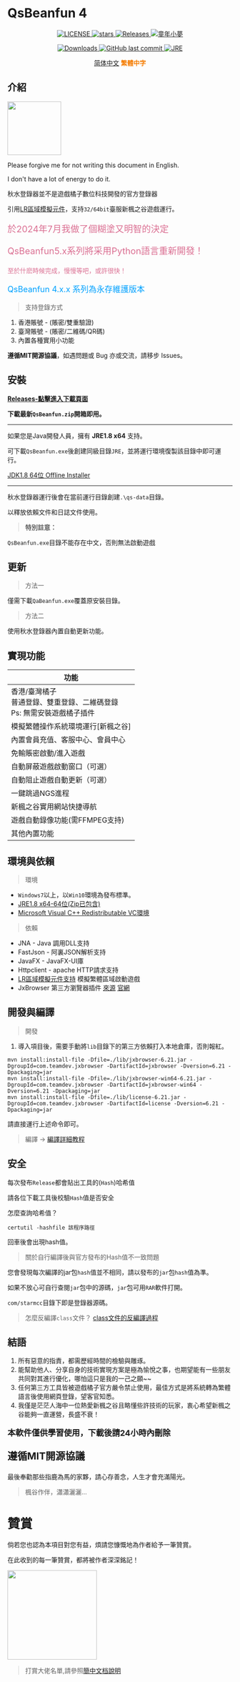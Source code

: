 # QsBeanfun 4

<p align="center">
    <a target="_blank" href="https://github.com/starmcc/qs-beanfun/blob/master/LICENSE">
        <img alt="LICENSE" src="https://img.shields.io/badge/License-MIT-lightgrey"/>
    </a>
    <a target="_blank" href="https://github.com/starmcc/qs-beanfun">
        <img alt="stars" src="https://img.shields.io/github/stars/starmcc/qs-beanfun?label=Stars"/>
    </a>
    <a target="_blank" href="https://github.com/starmcc/qs-beanfun/releases/latest">
        <img alt="Releases" src="https://img.shields.io/github/v/release/starmcc/qs-beanfun?display_name=tag&label=Latest&color=red"/>
    </a>
    <a target="_blank" href="https://www.qstms.com/">
        <img alt="童年小夢" src="https://img.shields.io/badge/HomePage-%E7%AB%A5%E5%B9%B4%E5%B0%8F%E6%A2%A6-orange"/>
    </a>
  </p>
<p align="center">
    <a target="_blank" href="https://github.com/starmcc/qs-beanfun/releases/latest">
        <img alt="Downloads" src="https://img.shields.io/github/downloads/starmcc/qs-beanfun/total?label=Downloads"/>
    </a>
    <a target="_blank" href="https://github.com/starmcc/qs-beanfun/commits/master">
        <img alt="GitHub last commit" src="https://img.shields.io/github/last-commit/starmcc/qs-beanfun?label=LastCommit">
    </a>
    <a target="_blank" href="https://www.oracle.com/java/technologies/downloads/#jre8-windows">
        <img alt="JRE" src="https://img.shields.io/badge/JVM-1.8(64bit)-8d38dc"/>
    </a>
</p>
<p align="center">
    <a href="./README.md">简体中文</a>
    <span style="font-weight:bold;color:#F57C00;">繁體中字</span>
</p>

## 介紹

<image style="width: 120px; height: 120px;" src="./src/main/resources/static/images/ico.png"></image>

Please forgive me for not writing this document in English.

I don't have a lot of energy to do it.

秋水登錄器並不是遊戲橘子數位科技開發的官方登錄器

引用[LR區域模擬元件](https://github.com/InWILL/Locale_Remulator)，支持`32/64bit`臺服新楓之谷遊戲運行。

<p style="font-size: 20px;color: palevioletred">於2024年7月我做了個糊塗又明智的決定</p>
<p style="font-size: 20px;color: palevioletred">QsBeanfun5.x系列將采用Python語言重新開發！</p>
<p style="color: palevioletred">至於什麽時候完成，慢慢等吧，或許很快！</p>
<p style="font-size: 18px;color: #00a1ff">QsBeanfun 4.x.x 系列為永存維護版本</p>

> 支持登錄方式

1. 香港賬號 - (賬密/雙重驗證)
2. 臺灣賬號 - (賬密/二維碼/QR碼)
3. 內置各種實用小功能

**遵循MIT開源協議**，如遇問題或 Bug 亦或交流，請移步 Issues。

## 安裝

[**Releases-點擊進入下載頁面**](https://github.com/starmcc/qs-beanfun/releases)

**下載最新`QsBeanfun.zip`開箱即用。**

---

如果您是Java開發人員，擁有 **JRE1.8 x64** 支持。

可下載`QsBeanfun.exe`後創建同級目錄`JRE`，並將運行環境復製該目錄中即可運行。

[JDK1.8 64位 Offline Installer](https://www.oracle.com/java/technologies/downloads/#java8-windows)

---

秋水登錄器運行後會在當前運行目錄創建`.\qs-data`目錄。

以釋放依賴文件和日誌文件使用。

> **特別註意：**

`QsBeanfun.exe`目錄不能存在中文，否則無法啟動遊戲

## 更新

> 方法一

僅需下載`QaBeanfun.exe`覆蓋原安裝目錄。

> 方法二

使用秋水登錄器內置自動更新功能。

## 實現功能

| 功能                                              |
|-------------------------------------------------|
| 香港/臺灣橘子 <br/>普通登錄、雙重登錄、二維碼登錄<br/>Ps: 無需安裝遊戲橘子插件 |
| 模擬繁體操作系統環境運行[新楓之谷]                              |
| 內置會員充值、客服中心、會員中心                                |
| 免輸賬密啟動/進入遊戲                                     |
| 自動屏蔽遊戲啟動窗口（可選）                                  |
| 自動阻止遊戲自動更新（可選）                                  | 
| 一鍵跳過NGS進程                                       | 
| 新楓之谷實用網站快捷導航                                    |
| 遊戲自動錄像功能(需FFMPEG支持)                             |
| 其他內置功能                                          |

## 環境與依賴

> 環境
 
- `Windows7`以上，以`Win10`環境為發布標準。
- [JRE1.8 x64-64位(Zip已包含)](https://www.oracle.com/java/technologies/downloads/#jre8-windows)
- [Microsoft Visual C++ Redistributable VC環境](https://aka.ms/vs/17/release/vc_redist.x64.exe)

> 依賴

- JNA - Java 調用DLL支持
- FastJson - 阿裏JSON解析支持
- JavaFX - JavaFX-UI庫
- Httpclient - apache HTTP請求支持
- [LR區域模擬元件支持](https://github.com/InWILL/Locale_Remulator) 模擬繁體區域啟動遊戲
- JxBrowser
  第三方瀏覽器插件 [來源](https://blog.csdn.net/weixin_43852094/article/details/121157752) [官網](https://jxbrowser-support.teamdev.com/)

## 開發與編譯

> 開發

1. 導入項目後，需要手動將`lib`目錄下的第三方依賴打入本地倉庫，否則報紅。

```
mvn install:install-file -Dfile=./lib/jxbrowser-6.21.jar -DgroupId=com.teamdev.jxbrowser -DartifactId=jxbrowser -Dversion=6.21 -Dpackaging=jar
mvn install:install-file -Dfile=./lib/jxbrowser-win64-6.21.jar -DgroupId=com.teamdev.jxbrowser -DartifactId=jxbrowser-win64 -Dversion=6.21 -Dpackaging=jar
mvn install:install-file -Dfile=./lib/license-6.21.jar -DgroupId=com.teamdev.jxbrowser -DartifactId=license -Dversion=6.21 -Dpackaging=jar
```

請直接運行上述命令即可。

> 編譯 -> [編譯詳細教程](./build/README.md)

## 安全

每次發布`Release`都會貼出工具的(`Hash`)哈希值

請各位下載工具後校驗`Hash`值是否安全

怎麼查詢哈希值？

```
certutil -hashfile 該程序路徑
```

回車後會出現hash值。

> 關於自行編譯後與官方發布的Hash值不一致問題

您會發現每次編譯的jar包`hash`值並不相同，請以發布的`jar`包`hash`值為準。

如果不放心可自行查閱`jar`包中的源碼，`jar`包可用`RAR`軟件打開。

`com/starmcc`目錄下即是登錄器源碼。

> 怎麼反編譯`class`文件？ [class文件的反編譯過程](https://blog.csdn.net/qq_39674002/article/details/109735298)

## 結語

1. 所有惡意的指責，都需歷經時間的檢驗與雕琢。
2. 能幫助他人、分享自身的技術實現方案是極為愉悅之事，也期望能有一些朋友共同對其進行優化，哪怕這只是我的一己之願~~
3. 任何第三方工具皆被遊戲橘子官方嚴令禁止使用，最佳方式是將系統轉為繁體語言後使用網頁登錄，望客官知悉。
4. 我僅是茫茫人海中一位熱愛新楓之谷且略懂些許技術的玩家，衷心希望新楓之谷能夠一直運營，長盛不衰！

**<p style="font-size:18px">本軟件僅供學習使用，下載後請24小時內刪除</p>**
**<p style="font-size:22px">遵循MIT開源協議</p>**

最後奉勸那些指鹿為馬的家夥，請心存善念，人生才會充滿陽光。

> 楓谷作伴，瀟瀟灑灑...

# 贊賞

倘若您也認為本項目對您有益，煩請您慷慨地為作者給予一筆贊賞。

在此收到的每一筆贊賞，都將被作者深深銘記！

<image style="width: 200px; height: 200px;" src="./Appreciate.png"></image>

> 打賞大佬名單,請參照[簡中文档說明](./README.md)